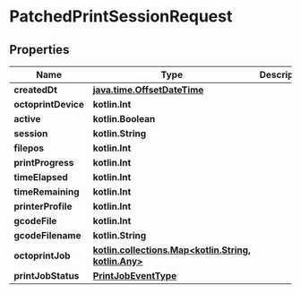 
# PatchedPrintSessionRequest

## Properties
Name | Type | Description | Notes
------------ | ------------- | ------------- | -------------
**createdDt** | [**java.time.OffsetDateTime**](java.time.OffsetDateTime.md) |  |  [optional]
**octoprintDevice** | **kotlin.Int** |  |  [optional]
**active** | **kotlin.Boolean** |  |  [optional]
**session** | **kotlin.String** |  |  [optional]
**filepos** | **kotlin.Int** |  |  [optional]
**printProgress** | **kotlin.Int** |  |  [optional]
**timeElapsed** | **kotlin.Int** |  |  [optional]
**timeRemaining** | **kotlin.Int** |  |  [optional]
**printerProfile** | **kotlin.Int** |  |  [optional]
**gcodeFile** | **kotlin.Int** |  |  [optional]
**gcodeFilename** | **kotlin.String** |  |  [optional]
**octoprintJob** | [**kotlin.collections.Map&lt;kotlin.String, kotlin.Any&gt;**](kotlin.Any.md) |  |  [optional]
**printJobStatus** | [**PrintJobEventType**](PrintJobEventType.md) |  |  [optional]




